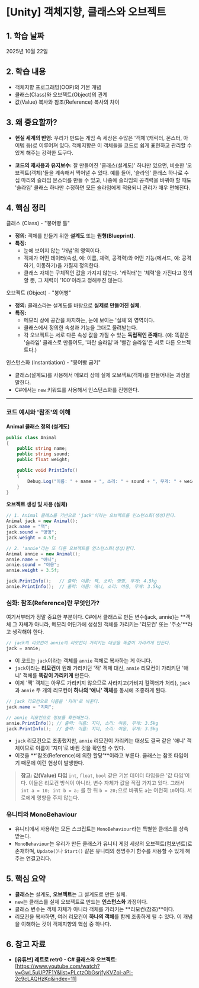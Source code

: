 ﻿# [Unity] 객체지향, 클래스와 오브젝트

## 1. 학습 날짜
2025년 10월 22일

## 2. 학습 내용
- 객체지향 프로그래밍(OOP)의 기본 개념
- 클래스(Class)와 오브젝트(Object)의 관계
- 값(Value) 복사와 참조(Reference) 복사의 차이


## 3. 왜 중요할까?

- **현실 세계의 반영:** 우리가 만드는 게임 속 세상은 수많은 '객체'(캐릭터, 몬스터, 아이템 등)로 이루어져 있다. 객체지향은 이 객체들을 코드로 쉽게 표현하고 관리할 수 있게 해주는 강력한 도구다.

- **코드의 재사용과 유지보수:** 잘 만들어진 '클래스(설계도)' 하나만 있으면, 비슷한 '오브젝트(객체)'들을 계속해서 찍어낼 수 있다. 예를 들어, '슬라임' 클래스 하나로 수십 마리의 슬라임 몬스터를 만들 수 있고, 나중에 슬라임의 공격력을 바꿔야 할 때도 '슬라임' 클래스 하나만 수정하면 모든 슬라임에게 적용되니 관리가 매우 편해진다.



## 4. 핵심 정리

클래스 (Class) - "붕어빵 틀"
- **정의:** 객체를 만들기 위한 **설계도** 또는 **원형(Blueprint)**.
- **특징:**
    - 눈에 보이지 않는 '개념'의 영역이다.
    - 객체가 어떤 데이터(속성, 예: 이름, 체력, 공격력)와 어떤 기능(메서드, 예: 공격하기, 이동하기)을 가질지 정의한다.
    - 클래스 자체는 구체적인 값을 가지지 않는다. '캐릭터'는 '체력'을 가진다고 정의할 뿐, 그 체력이 '100'이라고 정해두진 않는다.

오브젝트 (Object) - "붕어빵"
- **정의:** 클래스라는 설계도를 바탕으로 **실제로 만들어진 실체**.
- **특징:**
    - 메모리 상에 공간을 차지하는, 눈에 보이는 '실체'의 영역이다.
    - 클래스에서 정의한 속성과 기능을 그대로 물려받는다.
    - 각 오브젝트는 서로 다른 속성 값을 가질 수 있는 **독립적인 존재**다. (예: 똑같은 '슬라임' 클래스로 만들어도, '파란 슬라임'과 '빨간 슬라임'은 서로 다른 오브젝트다.)

인스턴스화 (Instantiation) - "붕어빵 굽기"
- 클래스(설계도)를 사용해서 메모리 상에 실제 오브젝트(객체)를 만들어내는 과정을 말한다.
- C#에서는 `new` 키워드를 사용해서 인스턴스화를 진행한다.

---


### 코드 예시와 '참조'의 이해



**Animal 클래스 정의 (설계도)**
```csharp
public class Animal
{
    public string name;
    public string sound;
    public float weight;

    public void PrintInfo()
    {
        Debug.Log("이름: " + name + ", 소리: " + sound + ", 무게: " + weight + "kg");
    }
}
```
**오브젝트 생성 및 사용 (실체)**
```csharp
// 1. Animal 클래스를 기반으로 'jack'이라는 오브젝트를 인스턴스화(생성)한다.
Animal jack = new Animal(); 
jack.name = "잭";
jack.sound = "멍멍";
jack.weight = 4.5f;

// 2. 'annie'라는 또 다른 오브젝트를 인스턴스화(생성)한다.
Animal annie = new Animal();
annie.name = "애니";
annie.sound = "야옹";
annie.weight = 3.5f;

jack.PrintInfo();   // 출력: 이름: 잭, 소리: 멍멍, 무게: 4.5kg
annie.PrintInfo();  // 출력: 이름: 애니, 소리: 야옹, 무게: 3.5kg
```




### 심화: 참조(Reference)란 무엇인가?




여기서부터가 정말 중요한 부분이다. C#에서 클래스로 만든 변수(jack, annie)는 **객체 그 자체가 아니라, 메모리 어딘가에 생성된 객체를 가리키는 '리모컨' 또는 '주소'**라고 생각해야 한다.

```csharp
// jack의 리모컨이 annie의 리모컨이 가리키는 대상을 똑같이 가리키게 만든다.
jack = annie; 
```
- 이 코드는 `jack`이라는 객체를 `annie` 객체로 복사하는 게 아니다.
- `jack`이라는 **리모컨**이 원래 가리키던 '잭' 객체 대신, `annie` 리모컨이 가리키던 '애니' 객체를 **똑같이 가리키게** 만든다.
- 이제 '잭' 객체는 아무도 가리키지 않으므로 사라지고(가비지 컬렉터가 처리), `jack`과 `annie` 두 개의 리모컨이 **하나의 '애니' 객체**를 동시에 조종하게 된다.

```csharp
// jack 리모컨으로 이름을 '지미'로 바꾼다.
jack.name = "지미";

// annie 리모컨으로 정보를 확인해본다.
annie.PrintInfo(); // 출력: 이름: 지미, 소리: 야옹, 무게: 3.5kg
jack.PrintInfo();  // 출력: 이름: 지미, 소리: 야옹, 무게: 3.5kg
```
- `jack` 리모컨으로 조종했지만, `annie` 리모컨이 가리키는 대상도 결국 같은 '애니' 객체이므로 이름이 '지미'로 바뀐 것을 확인할 수 있다.
- 이것을 **'참조(Reference)에 의한 할당'**이라고 부른다. 클래스는 참조 타입이기 때문에 이런 현상이 발생한다.



> **참고: 값(Value) 타입**
> `int`, `float`, `bool` 같은 기본 데이터 타입들은 '값 타입'이다. 이들은 리모컨 방식이 아니라, 변수 자체가 값을 직접 가지고 있다. 그래서 `int a = 10; int b = a;` 를 한 뒤 `b = 20;`으로 바꿔도 `a`는 여전히 `10`이다. 서로에게 영향을 주지 않는다.




### 유니티와 MonoBehaviour


- 유니티에서 사용하는 모든 스크립트는 `MonoBehaviour`라는 특별한 클래스를 상속받는다.
- `MonoBehaviour`는 우리가 만든 클래스가 유니티 게임 세상의 오브젝트(컴포넌트)로 존재하며, `Update()`나 `Start()` 같은 유니티의 생명주기 함수를 사용할 수 있게 해주는 연결고리다.




## 5. 핵심 요약



- **클래스**는 설계도, **오브젝트**는 그 설계도로 만든 실체.
- `new`는 클래스를 실제 오브젝트로 만드는 **인스턴스화** 과정이다.
- 클래스 변수는 객체 자체가 아니라 객체를 가리키는 **리모컨(참조)**이다.
- 리모컨을 복사하면, 여러 리모컨이 **하나의 객체**를 함께 조종하게 될 수 있다. 이 개념을 이해하는 것이 객체지향의 핵심 중 하나다.


## 6. 참고 자료
- **[유튜브] 레트로 retr0 - C# 클래스와 오브젝트**: [https://www.youtube.com/watch?v=GwL5uUP7F1Y&list=PLctzObGsrjfyKVZol-aPl-2c9cLAQHzKq&index=11]
